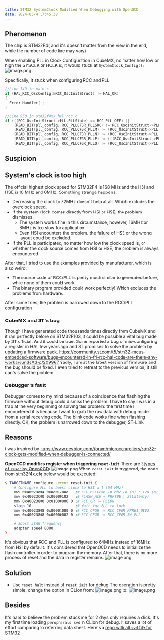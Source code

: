 ```yaml
---
title: STM32 SystemClock Modified When Debugging with OpenOCD
date: 2024-05-4 17:45:38
---
```

## Phenomenon
The chip is STM32F4( and it's doesn't matter from the view in the end, while the number of code line may vary)

When enabling PLL in Clock Configuration in CubeMX, no matter how low or high the SYSCLK or HCLK is, it would stuck at `SystemClock_Config();`
![image.png](https://cdn.jsdelivr.net/gh/TANG617/images/202405041717291.png)

Specifically, it stuck when configuring RCC and PLL
```c
//Line 149 in main.c
if (HAL_RCC_OscConfig(&RCC_OscInitStruct) != HAL_OK)  
{  
  Error_Handler();  
}

//Line 550 in stm32f4xx_hal_rcc.c
if (((RCC_OscInitStruct->PLL.PLLState) == RCC_PLL_OFF) ||  
    (READ_BIT(pll_config, RCC_PLLCFGR_PLLSRC) != RCC_OscInitStruct->PLL.PLLSource) ||  
    (READ_BIT(pll_config, RCC_PLLCFGR_PLLM) != (RCC_OscInitStruct->PLL.PLLM) << RCC_PLLCFGR_PLLM_Pos) ||  
    (READ_BIT(pll_config, RCC_PLLCFGR_PLLN) != (RCC_OscInitStruct->PLL.PLLN) << RCC_PLLCFGR_PLLN_Pos) ||  
    (READ_BIT(pll_config, RCC_PLLCFGR_PLLP) != (((RCC_OscInitStruct->PLL.PLLP >> 1U) - 1U)) << RCC_PLLCFGR_PLLP_Pos) ||  
    (READ_BIT(pll_config, RCC_PLLCFGR_PLLQ) != (RCC_OscInitStruct->PLL.PLLQ << RCC_PLLCFGR_PLLQ_Pos)))
```

## Suspicion
## System's clock is too high
The official highest clock speed for STM32F4 is 168 MHz and the HSI and HSE is 16 MHz and 8MHz.
Something strange happens:
- Decreasing the clock to 72MHz doesn't help at all. Which excludes the overclock speed.
- If the system clock comes directly from HSI or HSE, the problem dismisses.
	- The system works fine in this circumstance, however, 16MHz or 8MHz is too slow for application.
	- Even HSI encounters the problem, the failure of HSE or the wrong layout could be excluded.
- If the PLL is participated, no matter how low the clock speed is, or whether the clock source comes from HSI or HSE, the problem is always encountered

After that, I tried to use the examples provided by manufacturer, which is also weird:
- The source code of RCC/PLL is pretty much similar to generated before, while none of them could work
- The binary program provided could work perfectly! Which excludes the problems from hardware.

After some tries, the problem is narrowed down to the RCC/PLL configuration 

### CubeMX and ST's bug
Though I have generated code thousands times directly from CubeMX and it ran perfectly before on STM32F103, it could be possible a vital bug made by ST official. And it could be true. Some reported a bug of mis-configuring a register in HAL few years ago and ST promised to solve the problem by updating a firmware pack.
https://community.st.com/t5/stm32-mcus-embedded-software/bugs-encountered-in-f4-rcc-hal-code-are-there-any-workarounds/td-p/209967
Sadly, I am at the latest version of firmware and the bug should be fixed. I even tried to retreat to the previous version, it still can's solve the problem.

### Debugger's fault
Debugger comes to my mind because of a coincidence that flashing the firmware without debug could dismiss the problem. I have to say I was in a trap at the very beginning of solving this problem: the first time I encountered it is because I want to grab the raw data with debug mode from a serial receiving code. The blink code works fine when flashing directly.
OK, the problem is narrowed down to the debugger, ST-Link.

## Reasons
I was inspired by https://www.eevblog.com/forum/microcontrollers/stm32-clock-gets-modified-when-debugger-is-connected/

**OpenOCD modifies register when triggering `reset-init`**
There are 3[types of `reset` by OpenOCD](https://openocd.org/doc/html/General-Commands.html):
![image.png](https://cdn.jsdelivr.net/gh/TANG617/images/202405041756683.png)
When `reset init` is triggered, the code from [stm32f4x.cfg](https://github.com/openocd-org/openocd/blob/master/tcl/target/stm32f4x.cfg) below would be executed:

```bash
$_TARGETNAME configure -event reset-init {
	# Configure PLL to boost clock to HSI x 4 (64 MHz)
	mww 0x40023804 0x08012008   ;# RCC_PLLCFGR 16 Mhz /8 (M) * 128 (N) /4(P)
	mww 0x40023C00 0x00000102   ;# FLASH_ACR = PRFTBE | 2(Latency)
	mmw 0x40023800 0x01000000 0 ;# RCC_CR |= PLLON
	sleep 10                    ;# Wait for PLL to lock
	mmw 0x40023808 0x00001000 0 ;# RCC_CFGR |= RCC_CFGR_PPRE1_DIV2
	mmw 0x40023808 0x00000002 0 ;# RCC_CFGR |= RCC_CFGR_SW_PLL

	# Boost JTAG frequency
	adapter speed 8000
}
```
It's obvious that RCC and PLL is configured to 64MHz instead of 16MHz from HSI by default. It's considered that OpenOCD needs to initialize the flash controller in order to program the memory.
After that, there is no more process of reset and the data in register remains.
![image.png](https://cdn.jsdelivr.net/gh/TANG617/images/202405041803009.png)

## Solution
- Use `reset halt` instead of `reset init` for debug
  The operation is pretty simple, change the option in CLion from:
  ![image.png](https://cdn.jsdelivr.net/gh/TANG617/images/202405041802597.png)
  to:
  ![image.png](https://cdn.jsdelivr.net/gh/TANG617/images/202405041803273.png)

## Besides
It's hard to believe the problem stuck me for 2 days only requires a click.
It's my first time loading `peropherals svd` in CLion for debug. It saves a lot of effort comparing to referring data sheet.
Here's a [repo with all `svd` file for STM32](https://github.com/tinygo-org/stm32-svd/blob/main/svd/stm32f407.svd)
